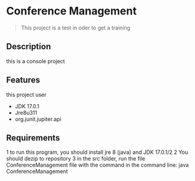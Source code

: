 # Conference Management
> This project is a test in oder to get a training

## Description
this is a console project

## Features

this project user
- JDK 17.0.1
- Jre8u311
- org.junit.jupiter.api

## Requirements
1 to run this program, you should install jre 8 (java) and JDK 17.0.1/2
2 You should dezip to repository
3 in the src folder, run the file ConferenceManagement file with the command in the command line: java ConferenceManagement